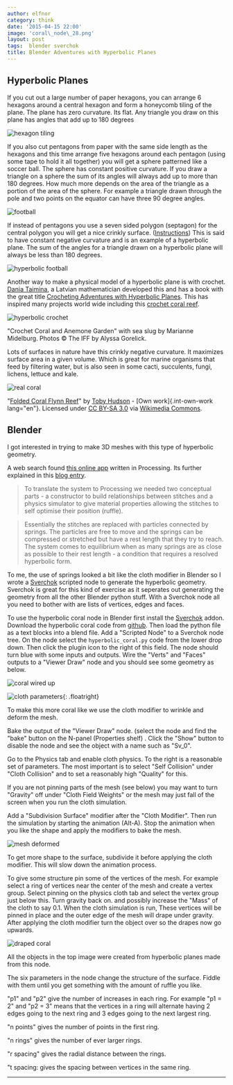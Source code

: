 ```yaml
---
author: elfnor
category: think
date: '2015-04-15 22:00'
image: 'coral\_node\_28.png'
layout: post
tags:  blender sverchok
title: Blender Adventures with Hyperbolic Planes
---
```


## Hyperbolic Planes

If you cut out a large number of paper hexagons, you can arrange 6 hexagons around a central hexagon and form a honeycomb tiling of the plane. The plane has zero curvature. Its flat. Any triangle you draw on this plane has angles that add up to 180 degrees

![hexagon tiling](%7B%7B%20site.baseurl%20%7D%7D/images/hexagon_plane.png)

If you also cut pentagons from paper with the same side length as the hexagons and this time arrange five hexagons around each pentagon (using some tape to hold it all together) you will get a sphere patterned like a soccer ball. The sphere has constant positive curvature. If you draw a triangle on a sphere the sum of its angles will always add up to more than 180 degrees. How much more depends on the area of the triangle as a portion of the area of the sphere. For example a triangle drawn through the pole and two points on the equator can have three 90 degree angles.

![football](%7B%7B%20site.baseurl%20%7D%7D/images/hexagon_sphere.png)

If instead of pentagons you use a seven sided polygon (septagon) for the central polygon you will get a nice crinkly surface. ([Instructions](http://www.math.tamu.edu/~frank.sottile/research/subject/stories/hyperbolic_football/index.html)) This is said to have constant negative curvature and is an example of a hyperbolic plane. The sum of the angles for a triangle drawn on a hyperbolic plane will always be less than 180 degrees.

![hyperbolic football](%7B%7B%20site.baseurl%20%7D%7D/images/hyperbolic_football_convoluted.jpg)

Another way to make a physical model of a hyperbolic plane is with crochet. [Dania Taimina](http://www.math.cornell.edu/~dtaimina/), a Latvian mathematician developed this and has a book with the great title [Crocheting Adventures with Hyperbolic Planes](http://www.amazon.com/Crocheting-Adventures-Hyperbolic-Planes-Taimina/dp/1568814526). This has inspired many projects world wide including this [crochet coral reef](http://crochetcoralreef.org/coral-reef-gallery.php).

![hyperbolic crochet](%7B%7B%20site.baseurl%20%7D%7D/images/reef1.jpg)

\"Crochet Coral and Anemone Garden\" with sea slug by Marianne Midelburg.
Photos © The IFF by Alyssa Gorelick.

Lots of surfaces in nature have this crinkly negative curvature. It maximizes surface area in a given volume. Which is great for marine organisms that feed by filtering water, but is also seen in some cacti, succulents, fungi, lichens, lettuce and kale.

![real coral](%7B%7B%20site.baseurl%20%7D%7D/images/576px-Folded_Coral_Flynn_Reef.jpg)

\"<a href="http://commons.wikimedia.org/wiki/File:Folded_Coral_Flynn_Reef.jpg#/media/File:Folded_Coral_Flynn_Reef.jpg">Folded Coral Flynn Reef</a>\" by <a href="//commons.wikimedia.org/wiki/User:99of9" title="User:99of9">Toby Hudson</a> - [Own work]{.int-own-work lang="en"}. Licensed under <a title="Creative Commons Attribution-Share Alike 3.0" href="http://creativecommons.org/licenses/by-sa/3.0">CC BY-SA 3.0</a> via <a href="//commons.wikimedia.org/wiki/">Wikimedia Commons</a>.

## Blender

I got interested in trying to make 3D meshes with this type of hyperbolic geometry.

A web search found [this online app](http://www.openprocessing.org/sketch/9406) written in Processing. Its further explained in this [blog entry](http://x-polis.blogspot.com.au/2011/04/hyperbolic-coral.html).

> To translate the system to Processing we needed two conceptual parts - a constructor to build relationships between stitches and a physics simulator to give material properties allowing the stitches to self optimise their position (ruffle).

> Essentially the stitches are replaced with particles connected by springs. The particles are free to move and the springs can be compressed or stretched but have a rest length that they try to reach. The system comes to equilibrium when as many springs are as close as possible to their rest length - a condition that requires a resolved hyperbolic form.

To me, the use of springs looked a bit like the cloth modifier in Blender so I wrote a [Sverchok](http://nikitron.cc.ua/sverchok_en.html) scripted node to generate the hyperbolic geometry. Sverchok is great for this kind of exercise as it seperates out generating the geometry from all the other Blender python stuff. With a Sverchok node all you need to bother with are lists of vertices, edges and faces.

To use the hyperbolic coral node in Blender first install the [Sverchok](http://nikitron.cc.ua/sverchok_en.html) addon. Download the hyperbolic coral code from [github](https://github.com/elfnor/hyperbolic_coral). Then load the python file as a text blocks into a blend file. Add a \"Scripted Node\" to a Sverchok node tree. On the node select the `hyperbolic_coral.py` code from the lower drop down. Then click the plugin icon to the right of this field. The node should turn blue with some inputs and outputs. Wire the \"Verts\" and \"Faces\" outputs to a \"Viewer Draw\" node and you should see some geometry as below.

![coral wired up](%7B%7B%20site.baseurl%20%7D%7D/images/coral_node_radius.blend.png)

![cloth parameters](%7B%7B%20site.baseurl%20%7D%7D/images/coral_node_radius.blend1.png){: .floatright}

To make this more coral like we use the cloth modifier to wrinkle and deform the mesh.

Bake the output of the \"Viewer Draw\" node. (select the node and find the \"bake\" button on the N-panel (Properties shelf) . Click the \"Show\" button to disable the node and see the object with a name such as \"Sv\_0\".

Go to the Physics tab and enable cloth physics. To the right is a reasonable set of parameters. The most important is to select \"Self Collision\" under \"Cloth Collision\" and to set a reasonably high \"Quality\" for this.

If you are not pinning parts of the mesh (see below) you may want to turn \"Gravity\" off under \"Cloth Field Weights\" or the mesh may just fall of the screen when you run the cloth simulation.

Add a \"Subdivision Surface\" modifier after the \"Cloth Modifier\". Then run the simulation by starting the animation (Alt-A). Stop the animation when you like the shape and apply the modifiers to bake the mesh.

![mesh deformed](%7B%7B%20site.baseurl%20%7D%7D/images/coral_node_radius.blend2.png)

To get more shape to the surface, subdivide it before applying the cloth modifier. This will slow down the animation process.

To give some structure pin some of the vertices of the mesh. For example select a ring of vertices near the center of the mesh and create a vertex group. Select pinning on the physics cloth tab and select the vertex group just below this. Turn gravity back on. and possibly increase the \"Mass\" of the cloth to say 0.1. When the cloth simulation is run, These vertices will be pinned in place and the outer edge of the mesh will drape under gravity. After applying the cloth modifier turn the object over so the drapes now go upwards.

![draped coral](%7B%7B%20site.baseurl%20%7D%7D/images/coral_node_draped.png)

All the objects in the top image were created from hyperbolic planes made from this node.

The six parameters in the node change the structure of the surface. Fiddle with them until you get something with the amount of ruffle you like.

\"p1\" and \"p2\" give the number of increases in each ring. For example \"p1 = 2\" and \"p2 = 3\" means that the vertices in a ring will alternate having 2 edges going to the next ring and 3 edges going to the next largest ring.

\"n points\" gives the number of points in the first ring.

\"n rings\" gives the number of ever larger rings.

\"r spacing\" gives the radial distance between the rings.

\"t spacing: gives the spacing between vertices in the same ring.

------------------------------------------------------------------------
